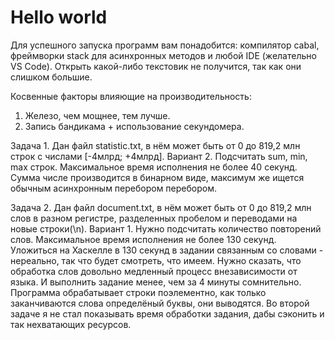 # Hello world

Для успешного запуска программ вам понадобится: компилятор cabal, фреймворки stack для асинхронных методов и любой IDE (желательно VS Code).
Открыть какой-либо текстовик не получится, так как они слишком большие.

Косвенные факторы влияющие на производительность:

1) Железо, чем мощнее, тем лучше.
2) Запись бандикама + использование секундомера.

3адача 1. Дан файл statistic.txt, в нём может быть от 0 до 819,2 млн строк с числами [-4млрд; +4млрд].
Вариант 2. Подсчитать sum, min, max строк.
Максимальное время исполнения не более 40 секунд.
Сумма числе производится в бинарном виде, максимум же ищется обычным асинхронным перебором перебором.

Задача 2. Дан файл document.txt, в нём может быть от 0 до 819,2 млн слов в разном регистре, разделенных пробелом и переводами на новые строки(\n).
Вариант 1. Нужно подсчитать количество повторений слов.
Максимальное время исполнения не более 130 секунд.
Уложиться на Хаскелле в 130 секунд в задании связанным со словами - нереально, так что будет смотреть, что имеем. Нужно сказать, что обработка слов довольно медленный процесс внезависимости от языка. И выполнить задание менее, чем за 4 минуты сомнительно.
Программа обрабатывает строки поэлементно, как только заканчиваются слова определёный буквы, они выводятся.
Во второй задаче я не стал показывать время обработки задания, дабы сэконить и так нехватающих ресурсов.
